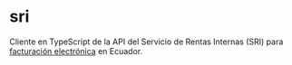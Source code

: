 # sri
Cliente en TypeScript de la API del Servicio de Rentas Internas (SRI) para [facturación electrónica](https://www.sri.gob.ec/facturacion-electronica) en Ecuador.
